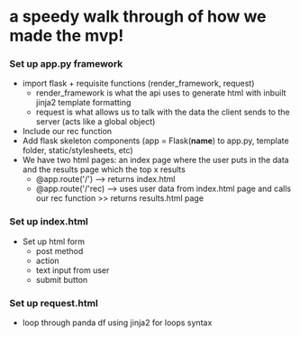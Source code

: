 # a speedy walk through of how we made the mvp!

### Set up app.py framework 
- import flask + requisite functions (render_framework, request)
	- render_framework is what the api uses to generate html with inbuilt jinja2 template formatting 
	- request is what allows us to talk with the data the client sends to the server (acts like a global object)
- Include our rec function 
- Add flask skeleton components (app = Flask(__name__) to app.py, template folder, static/stylesheets, etc)
- We have two html pages: an index page where the user puts in the data and the results page which the top x results
	- @app.route('/') --> returns index.html
	- @app.route('/'rec) --> uses user data from index.html page and calls our rec function >> returns results.html page 

### Set up index.html 
- Set up html form 
	- post method
	- action 
	- text input from user
	- submit button 

### Set up request.html
- loop through panda df using jinja2 for loops syntax 